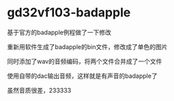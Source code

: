 # gd32vf103-badapple
基于官方的badapple例程做了一下修改

重新用软件生成了badapple的bin文件，修改成了单色的图片

同时添加了wav的音频编码，将两个文件合并成了一个文件

使用自带的dac输出音频，这样就是有声音的badapple了

虽然音质很差，233333